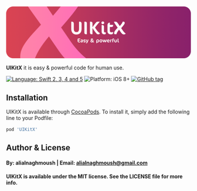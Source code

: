 ![](https://github.com/alialnaghmoush/UIKitX/blob/master/Design/LogoX.png)

**UIKitX** it is easy & powerful code for human use.

[![Language: Swift 2, 3, 4 and 5](https://img.shields.io/badge/Language-swift%205-orange.svg)](https://developer.apple.com/swift)
![Platform: iOS 8+](https://img.shields.io/badge/Platform-iOS%20-blue.svg?style=flat)
[![GitHub tag](https://img.shields.io/badge/Release-v1.0-green.svg?style=flat)]()

## Installation

UIKitX is available through [CocoaPods](https://cocoapods.org/pods/UIKitX). To install
it, simply add the following line to your Podfile:


```ruby
pod 'UIKitX'
```

## Author & License
#### By: alialnaghmoush | Email: alialnaghmoush@gmail.com
#### UIKitX is available under the MIT license. See the LICENSE file for more info.

